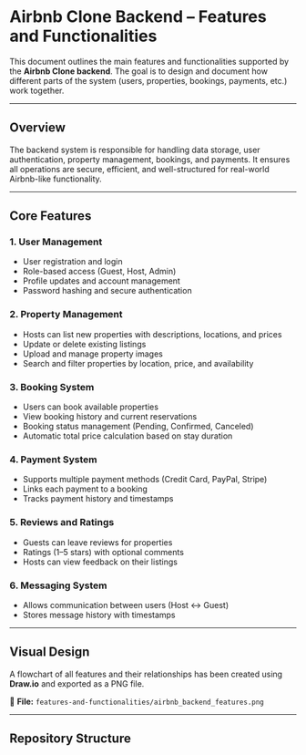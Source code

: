# Airbnb Clone Backend – Features and Functionalities

This document outlines the main features and functionalities supported by the **Airbnb Clone backend**. The goal is to design and document how different parts of the system (users, properties, bookings, payments, etc.) work together.

---

## Overview

The backend system is responsible for handling data storage, user authentication, property management, bookings, and payments. It ensures all operations are secure, efficient, and well-structured for real-world Airbnb-like functionality.

---

## Core Features

### 1. User Management
- User registration and login
- Role-based access (Guest, Host, Admin)
- Profile updates and account management
- Password hashing and secure authentication

### 2. Property Management
- Hosts can list new properties with descriptions, locations, and prices
- Update or delete existing listings
- Upload and manage property images
- Search and filter properties by location, price, and availability

### 3. Booking System
- Users can book available properties
- View booking history and current reservations
- Booking status management (Pending, Confirmed, Canceled)
- Automatic total price calculation based on stay duration

### 4. Payment System
- Supports multiple payment methods (Credit Card, PayPal, Stripe)
- Links each payment to a booking
- Tracks payment history and timestamps

### 5. Reviews and Ratings
- Guests can leave reviews for properties
- Ratings (1–5 stars) with optional comments
- Hosts can view feedback on their listings

### 6. Messaging System
- Allows communication between users (Host ↔ Guest)
- Stores message history with timestamps

---

## Visual Design

A flowchart of all features and their relationships has been created using **Draw.io** and exported as a PNG file.

📄 **File:** `features-and-functionalities/airbnb_backend_features.png`

---

## Repository Structure


